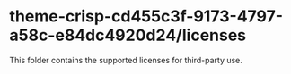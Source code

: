 # theme-crisp-cd455c3f-9173-4797-a58c-e84dc4920d24/licenses

This folder contains the supported licenses for third-party use.
